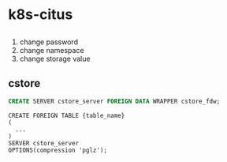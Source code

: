 # k8s-citus

## 

1) change password
2) change namespace
3) change storage value

## cstore

```sql
CREATE SERVER cstore_server FOREIGN DATA WRAPPER cstore_fdw;
```

```
CREATE FOREIGN TABLE {table_name}
(
  ...
)
SERVER cstore_server
OPTIONS(compression 'pglz');
```
